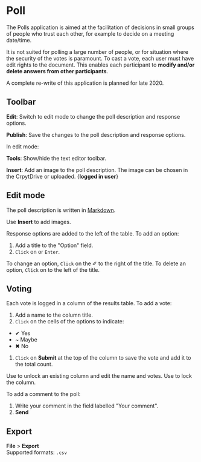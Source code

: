 # Poll

The Polls application is aimed at the facilitation of decisions in small groups of people who trust each other, for example to decide on a meeting date/time.

It is not suited for polling a large number of people, or for situation where the security of the votes is paramount. To cast a vote, each user must have edit rights to the document. This enables each participant to **modify and/or delete answers from other participants**.

A complete re-write of this application is planned for late 2020. 
<!--- XXX watch date and update accordingly --> 

## Toolbar

<i class="fa fa-pencil"></i> **Edit**: Switch to edit mode to change the poll description and response options.

<i class="fa fa-check"></i> **Publish**: Save the changes to the poll description and response options. 

In edit mode: 

<i class="fa fa-wrench"></i> **Tools**: Show/hide the text editor toolbar.

<i class="fa fa-picture-o"></i> **Insert**:  Add an image to the poll description. The image can be chosen in the CrpytDrive or uploaded. {**logged in user**}


## Edit mode 

The poll description is written in [Markdown](https://github.com/adam-p/markdown-here/wiki/Markdown-Cheatsheet).
<!--- localised link if possible. French here: 
https://blog.wax-o.com/2014/04/tutoriel-un-guide-pour-bien-commencer-avec-markdown/ --> 
Use <i class="fa fa-picture-o"></i> **Insert** to add images.

Response options are added to the left of the table. To add an option: 

1. Add a title to the "Option" field.
1. `Click` on <i class="fa fa-plus"></i> or `Enter`. 

To change an option, `Click` on the ✐ to the right of the title. To delete an option, `Click` on <i class="fa fa-times"></i> to the left of the title. 

## Voting

Each vote is logged in a column of the results table. To add a vote: 

1. Add a name to the column title.
1. `Click` on the cells of the options to indicate:
  - ✔ Yes
  - ~ Maybe
  - ✖ No
1. `Click` on **Submit** at the top of the column to save the vote and add it to the total count. 

Use <i class="fa fa-lock"></i> to unlock an existing column and edit the name and votes. Use <i class="fa fa-unlock"></i> to lock the column.

To add a comment to the poll:

1. Write your comment in the field labelled "Your comment".
1. **Send**

## Export

<i class="fa fa-file-o"></i> **File** > <i class="fa fa-download"></i> **Export**   
Supported formats: `.csv`
